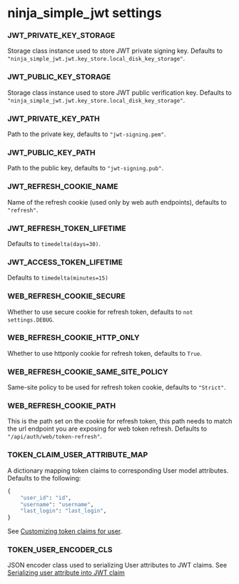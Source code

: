 # ninja_simple_jwt settings

### JWT_PRIVATE_KEY_STORAGE
Storage class instance used to store JWT private signing key. Defaults to `"ninja_simple_jwt.jwt.key_store.local_disk_key_storage"`.

### JWT_PUBLIC_KEY_STORAGE
Storage class instance used to store JWT public verification key. Defaults to `"ninja_simple_jwt.jwt.key_store.local_disk_key_storage"`.

### JWT_PRIVATE_KEY_PATH
Path to the private key, defaults to `"jwt-signing.pem"`.

### JWT_PUBLIC_KEY_PATH
Path to the public key, defaults to `"jwt-signing.pub"`.

### JWT_REFRESH_COOKIE_NAME
Name of the refresh cookie (used only by web auth endpoints), defaults to `"refresh"`.


### JWT_REFRESH_TOKEN_LIFETIME
Defaults to `timedelta(days=30)`.

### JWT_ACCESS_TOKEN_LIFETIME
Defaults to `timedelta(minutes=15)`

### WEB_REFRESH_COOKIE_SECURE
Whether to use secure cookie for refresh token, defaults to `not settings.DEBUG`.

### WEB_REFRESH_COOKIE_HTTP_ONLY
Whether to use httponly cookie for refresh token, defaults to `True`.

### WEB_REFRESH_COOKIE_SAME_SITE_POLICY
Same-site policy to be used for refresh token cookie, defaults to `"Strict"`.

### WEB_REFRESH_COOKIE_PATH
This is the path set on the cookie for refresh token, this path needs to match the url endpoint you are exposing for
web token refresh. Defaults to `"/api/auth/web/token-refresh"`.

### TOKEN_CLAIM_USER_ATTRIBUTE_MAP
A dictionary mapping token claims to corresponding User model attributes. Defaults to the following:
```python
{
    "user_id": "id",
    "username": "username",
    "last_login": "last_login",
}
```
See [Customizing token claims for user](../readme.md#customizing-token-claims-for-user).

### TOKEN_USER_ENCODER_CLS
JSON encoder class used to serializing User attributes to JWT claims.
See [Serializing user attribute into JWT claim](../readme.md#serializing-user-attribute-into-jwt-claim)
